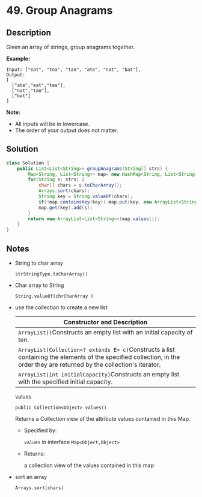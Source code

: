 # 49. Group Anagrams

## Description

Given an array of strings, group anagrams together.

**Example:**

```
Input: ["eat", "tea", "tan", "ate", "nat", "bat"],
Output:
[
  ["ate","eat","tea"],
  ["nat","tan"],
  ["bat"]
]
```

**Note:**

- All inputs will be in lowercase.
- The order of your output does not matter.

## Solution

```java
class Solution {
    public List<List<String>> groupAnagrams(String[] strs) {
        Map<String, List<String>> map= new HashMap<String, List<String>>();
        for(String s: strs) {
            char[] chars = s.toCharArray();
            Arrays.sort(chars);
            String key = String.valueOf(chars);
            if(!map.containsKey(key)) map.put(key, new ArrayList<String>());
            map.get(key).add(s);
        }
        return new ArrayList<List<String>>(map.values());
    }
}
```



## Notes

* String to char array

  `strStringType.toCharArray()`


* Char array to String

  `String.valueOf(chrCharArray )`

* use the collection to create a new list

  | Constructor and Description                                  |
  | ------------------------------------------------------------ |
  | `ArrayList()`Constructs an empty list with an initial capacity of ten. |
  | `ArrayList(Collection<? extends E> c)`Constructs a list containing the elements of the specified collection, in the order they are returned by the collection's iterator. |
  | `ArrayList(int initialCapacity)`Constructs an empty list with the specified initial capacity. |

  values

  ```
  public Collection<Object> values()
  ```

  Returns a Collection view of the attribute values contained in this Map.

  - Specified by:

    `values` in interface `Map<Object,Object>`

  - Returns:

    a collection view of the values contained in this map

* sort an array

  `Arrays.sort(chars)`